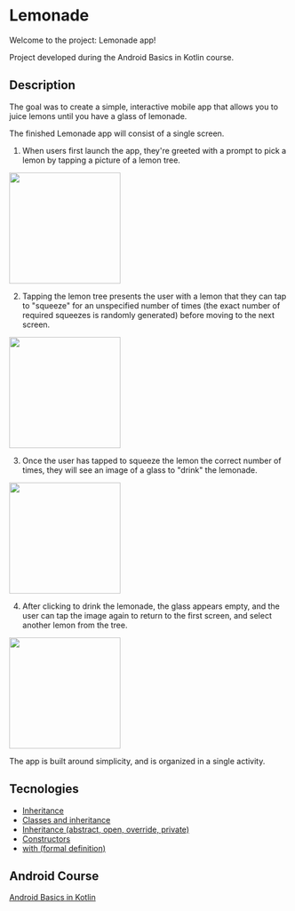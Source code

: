 # Lemonade

Welcome to the project: Lemonade app!

Project developed during the Android Basics in Kotlin course.

## Description

The goal was to create a simple, interactive mobile app that allows you to juice lemons until you have a glass of lemonade. 

The finished Lemonade app will consist of a single screen. 

1. When users first launch the app, they're greeted with a prompt to pick a lemon by tapping a picture of a lemon tree.

<div>
<img src="https://user-images.githubusercontent.com/92222426/206860813-7585ac72-f1bb-4aee-8b60-7c334f82e5bc.jpg" width="200px"/>
</div>

2. Tapping the lemon tree presents the user with a lemon that they can tap to "squeeze" for an unspecified number of times (the exact number of required squeezes is randomly generated) before moving to the next screen.

<div>
<img src="https://user-images.githubusercontent.com/92222426/206861644-233741c4-2541-4e2d-ad2c-426b6e03231b.jpg" width="200px"/>
</div>

3. Once the user has tapped to squeeze the lemon the correct number of times, they will see an image of a glass to "drink" the lemonade.

<div>
<img src="https://user-images.githubusercontent.com/92222426/206861703-87b1a6b6-fb8f-4712-a224-eba366b4151e.jpg" width="200px"/>
</div>

4. After clicking to drink the lemonade, the glass appears empty, and the user can tap the image again to return to the first screen, and select another lemon from the tree.

<div>
<img src="https://user-images.githubusercontent.com/92222426/206861755-4563d461-dd66-4ef0-b3c3-2eb43507c00f.jpg" width="200px"/>
</div>

The app is built around simplicity, and is organized in a single activity.

## Tecnologies
          
* [Inheritance](https://play.kotlinlang.org/byExample/01_introduction/07_Inheritance?utm_source=developer.android.com&utm_medium=referral)
* [Classes and inheritance](https://kotlinlang.org/docs/classes.html)
* [Inheritance (abstract, open, override, private)](https://khan.github.io/kotlin-for-python-developers/#inheritance)
* [Constructors](https://kotlinlang.org/docs/classes.html#constructors)
* [with (formal definition)](https://kotlinlang.org/api/latest/jvm/stdlib/kotlin/with.html?utm_source=developer.android.com&utm_medium=referral)

## Android Course
[Android Basics in Kotlin](https://developer.android.com/courses/android-basics-kotlin/course)
